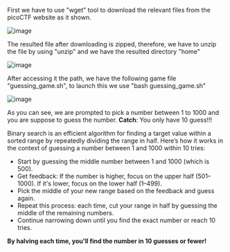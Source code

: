 First we have to use "wget" tool to download the relevant files from the picoCTF website as it shown.

![image](https://github.com/user-attachments/assets/f8e5e2e8-7b9e-412f-8957-7c569123b342)

The resulted file after downloading is zipped, therefore, we have to unzip the file by using "unzip" and we have the resulted directory "home"

![image](https://github.com/user-attachments/assets/0be11746-3e4b-4ddb-842a-7414f12eeb22)


After accessing it the path, we have the following game file "guessing_game.sh", to launch this we use "bash guessing_game.sh"

![image](https://github.com/user-attachments/assets/3adf0167-19bf-4489-b2d3-27dadc6063c3)


As you can see, we are prompted to pick a number between 1 to 1000 and you are suppose to guess the number.
**Catch**: You only have 10 guess!!!

Binary search is an efficient algorithm for finding a target value within a sorted range by repeatedly dividing the range in half. Here’s how it works in the context of guessing a number between 1 and 1000 within 10 tries:

* Start by guessing the middle number between 1 and 1000 (which is 500).
* Get feedback: If the number is higher, focus on the upper half (501–1000). If it's lower, focus on the lower half (1–499).
* Pick the middle of your new range based on the feedback and guess again.
* Repeat this process: each time, cut your range in half by guessing the middle of the remaining numbers.
* Continue narrowing down until you find the exact number or reach 10 tries.

**By halving each time, you'll find the number in 10 guesses or fewer!**
